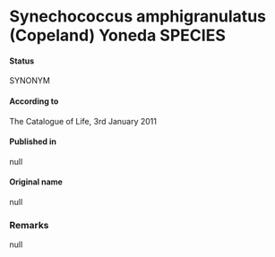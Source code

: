 # Synechococcus amphigranulatus (Copeland) Yoneda SPECIES

#### Status
SYNONYM

#### According to
The Catalogue of Life, 3rd January 2011

#### Published in
null

#### Original name
null

### Remarks
null